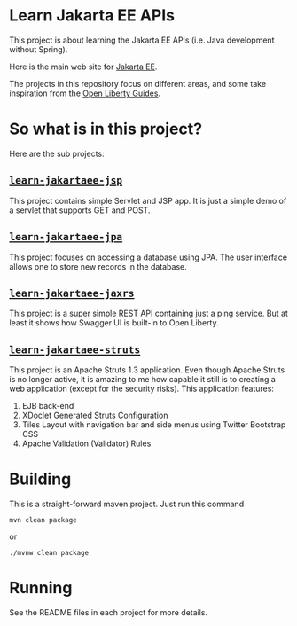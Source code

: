 Learn Jakarta EE APIs
=====================

This project is about learning the Jakarta EE APIs (i.e. Java development without Spring).

Here is the main web site for [Jakarta EE](https://jakarta.ee/).

The projects in this repository focus on different areas, and some take inspiration
from the [Open Liberty Guides](https://openliberty.io/guides/).

So what is in this project?
===========================

Here are the sub projects:

## [`learn-jakartaee-jsp`](./learn-jakartaee-jsp)

This project contains simple Servlet and JSP app. It is just a simple demo of a servlet 
that supports GET and POST.

## [`learn-jakartaee-jpa`](./learn-jakartaee-jpa)

This project focuses on accessing a database using JPA. The user interface allows one 
to store new records in the database.

## [`learn-jakartaee-jaxrs`](./learn-jakartaee-jaxrs)

This project is a super simple REST API containing just a ping service. But at least 
it shows how Swagger UI is built-in to Open Liberty.

## [`learn-jakartaee-struts`](./learn-jakartaee-struts)

This project is an Apache Struts 1.3 application. Even though Apache Struts is no longer 
active, it is amazing to me how capable it still is to creating a web application (except
for the security risks). This application features:

1. EJB back-end
2. XDoclet Generated Struts Configuration
3. Tiles Layout with navigation bar and side menus using Twitter Bootstrap CSS
4. Apache Validation (Validator) Rules

Building
========

This is a straight-forward maven project. Just run this command

```
mvn clean package
```

or

```
./mvnw clean package
```

Running
=======

See the README files in each project for more details.

